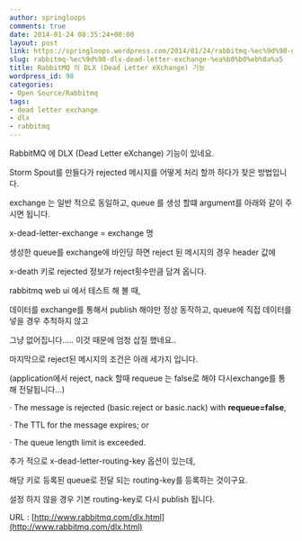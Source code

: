 ```yaml
---
author: springloops
comments: true
date: 2014-01-24 08:35:24+00:00
layout: post
link: https://springloops.wordpress.com/2014/01/24/rabbitmq-%ec%9d%98-dlx-dead-letter-exchange-%ea%b8%b0%eb%8a%a5/
slug: rabbitmq-%ec%9d%98-dlx-dead-letter-exchange-%ea%b8%b0%eb%8a%a5
title: RabbitMQ 의 DLX (Dead Letter eXchange) 기능
wordpress_id: 98
categories:
- Open Source/Rabbitmq
tags:
- dead letter exchange
- dlx
- rabbitmq
---
```


RabbitMQ 에 DLX
(Dead Letter eXchange) 기능이 있네요.

Storm Spout를 만들다가
rejected 메시지를 어떻게 처리 할까 하다가 찾은 방법입니다.

exchange 는 일반 적으로 동일하고, queue 를 생성 할떄 argument를 아래와 같이 주시면 됩니다.

x-dead-letter-exchange =  exchange 명

생성한 queue를 exchange에
바인딩 하면 reject 된 메시지의 경우 header 값에

x-death
키로
rejected 정보가 reject횟수만큼 담겨 옵니다.

rabbitmq
web ui 에서 테스트 해 볼 때,

데이터를 exchange를 통해서 publish 해야만 정상 동작하고, queue에 직접 데이터를 넣을 경우 추척하지 않고

그냥 없어집니다.…. 이것 때문에 엄청 삽질 했네요..

마지막으로 reject된 메시지의 조건은 아래 세가지 입니다.

(application에서 reject, nack 할때 requeue 는 false로 해야 다시exchange를 통해 전달됩니다…)

· 
The message is rejected (basic.reject or basic.nack) with **requeue=false**,

· 
The TTL for the message
expires; or

· 
The queue length limit is
exceeded.

추가 적으로 x-dead-letter-routing-key
옵션이 있는데, 

해당 키로 등록된 queue로 전달 되는 routing-key를 등록하는 것이구요.

설정 하지 않을 경우 기본 routing-key로 다시 publish 됩니다.





































































URL
: [http://www.rabbitmq.com/dlx.html](http://www.rabbitmq.com/dlx.html)
